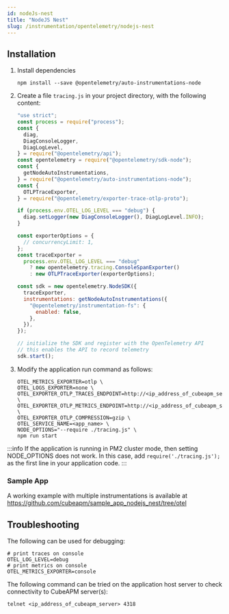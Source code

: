 ```yaml
---
id: nodeJs-nest
title: "NodeJS Nest"
slug: /instrumentation/opentelemetry/nodejs-nest
---
```


## Installation

1. Install dependencies

   ```shell
   npm install --save @opentelemetry/auto-instrumentations-node
   ```

1. Create a file `tracing.js` in your project directory, with the following content:

   ```javascript title="tracing.js"
   "use strict";
   const process = require("process");
   const {
     diag,
     DiagConsoleLogger,
     DiagLogLevel,
   } = require("@opentelemetry/api");
   const opentelemetry = require("@opentelemetry/sdk-node");
   const {
     getNodeAutoInstrumentations,
   } = require("@opentelemetry/auto-instrumentations-node");
   const {
     OTLPTraceExporter,
   } = require("@opentelemetry/exporter-trace-otlp-proto");

   if (process.env.OTEL_LOG_LEVEL === "debug") {
     diag.setLogger(new DiagConsoleLogger(), DiagLogLevel.INFO);
   }

   const exporterOptions = {
     // concurrencyLimit: 1,
   };
   const traceExporter =
     process.env.OTEL_LOG_LEVEL === "debug"
       ? new opentelemetry.tracing.ConsoleSpanExporter()
       : new OTLPTraceExporter(exporterOptions);

   const sdk = new opentelemetry.NodeSDK({
     traceExporter,
     instrumentations: getNodeAutoInstrumentations({
       "@opentelemetry/instrumentation-fs": {
         enabled: false,
       },
     }),
   });

   // initialize the SDK and register with the OpenTelemetry API
   // this enables the API to record telemetry
   sdk.start();
   ```

1. Modify the application run command as follows:

   ```shell
   OTEL_METRICS_EXPORTER=otlp \
   OTEL_LOGS_EXPORTER=none \
   OTEL_EXPORTER_OTLP_TRACES_ENDPOINT=http://<ip_address_of_cubeapm_server>:4318/v1/traces \
   OTEL_EXPORTER_OTLP_METRICS_ENDPOINT=http://<ip_address_of_cubeapm_server>:3130/api/metrics/v1/save/otlp \
   OTEL_EXPORTER_OTLP_COMPRESSION=gzip \
   OTEL_SERVICE_NAME=<app_name> \
   NODE_OPTIONS="--require ./tracing.js" \
   npm run start
   ```

:::info
If the application is running in PM2 cluster mode, then setting NODE_OPTIONS does not work. In this case, add `require('./tracing.js');` as the first line in your application code.
:::

### Sample App

A working example with multiple instrumentations is available at https://github.com/cubeapm/sample_app_nodejs_nest/tree/otel

## Troubleshooting

The following can be used for debugging:

```shell
# print traces on console
OTEL_LOG_LEVEL=debug
# print metrics on console
OTEL_METRICS_EXPORTER=console
```

The following command can be tried on the application host server to check connectivity to CubeAPM server(s):

```shell
telnet <ip_address_of_cubeapm_server> 4318
```
